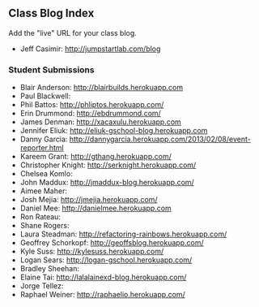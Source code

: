 ## Class Blog Index

Add the "live" URL for your class blog.

* Jeff Casimir: http://jumpstartlab.com/blog

### Student Submissions

* Blair Anderson: http://blairbuilds.herokuapp.com
* Paul Blackwell: 
* Phil Battos: http://phliptos.herokuapp.com/
* Erin Drummond: http://ebdrummond.com/
* James Denman: http://xacaxulu.herokuapp.com
* Jennifer Eliuk: http://eliuk-gschool-blog.herokuapp.com
* Danny Garcia: http://dannygarcia.herokuapp.com/2013/02/08/event-reporter.html
* Kareem Grant: http://gthang.herokuapp.com/
* Christopher Knight: http://serknight.herokuapp.com/
* Chelsea Komlo: 
* John Maddux: http://jmaddux-blog.herokuapp.com/
* Aimee Maher: 
* Josh Mejia: http://jmejia.herokuapp.com/
* Daniel Mee: http://danielmee.herokuapp.com
* Ron Rateau: 
* Shane Rogers: 
* Laura Steadman: http://refactoring-rainbows.herokuapp.com/
* Geoffrey Schorkopf: http://geoffsblog.herokuapp.com/
* Kyle Suss: http://kylesuss.herokuapp.com/
* Logan Sears: http://logan-gschool.herokuapp.com/
* Bradley Sheehan: 
* Elaine Tai: http://lalalainexd-blog.herokuapp.com/
* Jorge Tellez: 
* Raphael Weiner: http://raphaelio.herokuapp.com/
